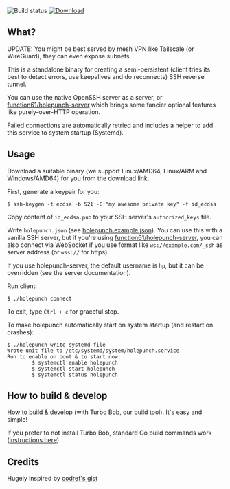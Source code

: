 ![Build status](https://github.com/function61/holepunch-client/workflows/Build/badge.svg)
[![Download](https://img.shields.io/github/downloads/function61/holepunch-client/total.svg?style=for-the-badge)](https://github.com/function61/holepunch-client/releases)

What?
-----

UPDATE: You might be best served by mesh VPN like Tailscale (or WireGuard), they can even expose subnets.


This is a standalone binary for creating a semi-persistent (client tries its best to
detect errors, use keepalives and do reconnects) SSH reverse tunnel.

You can use the native OpenSSH server as a server, or
[function61/holepunch-server](https://github.com/function61/holepunch-server) which brings
some fancier optional features like purely-over-HTTP operation.

Failed connections are automatically retried and includes a helper to add this service to system startup (Systemd).


Usage
-----

Download a suitable binary (we support Linux/AMD64, Linux/ARM and Windows/AMD64) for you
from the download link.

First, generate a keypair for you:

```console
$ ssh-keygen -t ecdsa -b 521 -C "my awesome private key" -f id_ecdsa
```

Copy content of `id_ecdsa.pub` to your SSH server's `authorized_keys` file.

Write `holepunch.json` (see [holepunch.example.json](holepunch.example.json)).
You can use this with a vanilla SSH server, but if you're using
[function61/holepunch-server](https://github.com/function61/holepunch-server), you can also
connect via WebSocket if you use format like `ws://example.com/_ssh` as server address
(or `wss://` for https).

If you use holepunch-server, the default username is `hp`, but it can be overridden
(see the server documentation).

Run client:

```console
$ ./holepunch connect
```

To exit, type `Ctrl + c` for graceful stop.

To make holepunch automatically start on system startup (and restart on crashes):

```console
$ ./holepunch write-systemd-file
Wrote unit file to /etc/systemd/system/holepunch.service
Run to enable on boot & to start now:
        $ systemctl enable holepunch
        $ systemctl start holepunch
        $ systemctl status holepunch
```


How to build & develop
----------------------

[How to build & develop](https://github.com/function61/turbobob/blob/master/docs/external-how-to-build-and-dev.md)
(with Turbo Bob, our build tool). It's easy and simple!

If you prefer to not install Turbo Bob, standard Go build commands work
([instructions here](https://github.com/function61/holepunch-client/issues/10#issuecomment-634530149)).


Credits
-------

Hugely inspired by [codref's gist](https://gist.github.com/codref/473351a24a3ef90162cf10857fac0ff3)
